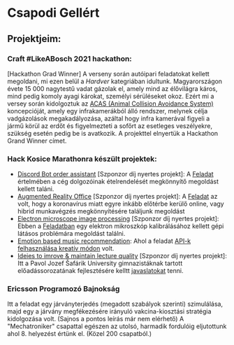 # Csapodi Gellért

## Projektjeim:

### Craft #LikeABosch 2021 hackathon:
[Hackathon Grad Winner] A verseny során autóipari feladatokat kellett megoldani, mi ezen belül a *Hardver* kategriában idultunk. Magyarországon évete 15 000 nagytestű vadat gázolak el, amely mind az élővilágra káros, mind pedig komoly ayagi károkat, személyi sérüléseket okoz. Ezért mi a versey során kidolgoztuk az [ACAS (Animal Collision Avoidance System)](https://github.com/FaboBence/CraftLikeABosch) koncepcióját, amely egy infrakamerákból álló rendszer, melynek célja vadgázolások megakadályozása, azáltal hogy infra kamerával figyeli a jármű körül az erdőt és figyelmezteti a sofőrt az esetleges veszélyekre, szükség esetén pedig be is avatkozik. A projekttel elnyertük a Hackathon Grand Winner címet.

### Hack Kosice Marathonra készült projektek:
- [Discord Bot order assistant](https://github.com/FaboBence/HackMarathon_MechaHU_1) [Szponzor díj nyertes projekt]: A [Feladat](https://hackslovakia.com/marathon/sudolabs/) értelmében a cég dolgozóinak ételrendelését
megkönnyítő megoldást kellett taláni. 
- [Augmented Reality Office](https://github.com/FaboBence/HackMarathon_MechaHU_2) [Szponzor díj nyertes projekt]: A [Feladat](https://hackslovakia.com/marathon/visma/) az volt, hogy a koronavírus miatt egyre inkább
előtérbe kerülő online, vagy hibrid munkavégzés megkönnyítésére találjunk megoldást
- [Electron microscope image processing](https://github.com/FaboBence/HackMarathon_MechaHU_3) [Szponzor díj nyertes projekt]: Ebben a [Feladatban](https://hackslovakia.com/marathon/thermo-fisher/) egy elektron mikroszkóp
kalibrálásához kellett gépi látásos problémára megoldást találni.
- [Emotion based music recommendation](https://github.com/FaboBence/HackMarathon_MechaHU_5): Ahol a feladat [API-k felhasználása kreatív módon](https://hackslovakia.com/marathon/hack-kosice/) volt. 
- [Ideies to imrove & maintain lecture quality](https://github.com/FaboBence/HackMarathon_MechaHU_4) [Szponzor díj nyertes projekt]: Itt a Pavol Jozef Šafárik University gimnazistáknak tartott előadássorozatának fejlesztésére
kelltt [javaslatokat](https://hackslovakia.com/marathon/upjs/) tenni.

### Ericsson Programozó Bajnokság
Itt a feladat egy járványterjedés (megadott szabályok szerinti) szimulálása, majd egy a járvány megfékezésére irányuló vakcina-kiosztási stratégia kidolgozása volt.
(Sajnos a pontos leírás már nem elérhető) A "Mechatroniker" csapattal egészen az utolsó, harmadik fordulóig eljutottunk ahol 8. helyezést értünk el. (Közel 200 csapatból.)
 

<!---
csgellert/csgellert is a ✨ special ✨ repository because its `README.md` (this file) appears on your GitHub profile.
You can click the Preview link to take a look at your changes.
--->
